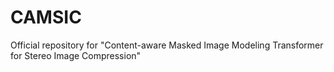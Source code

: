 # CAMSIC
Official repository for "Content-aware Masked Image Modeling Transformer for Stereo Image Compression"
